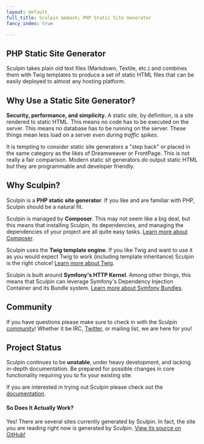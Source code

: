 ```yaml
---
layout: default
full_title: Sculpin &mdash; PHP Static Site Generator
fancy_index: true

---
```


## PHP Static Site Generator

Sculpin takes plain old text files (Markdown, Textile, etc.) and combines them with Twig
templates to produce a set of static HTML files that can be easily deployed to almost any
hosting platform.


## Why Use a Static Site Generator?

**Security, performance, and simplicity.** A static site, by definition, is a site rendered
to static HTML. This means no code has to be executed on the server. This means no database
has to be running on the server. These things mean less load on a server *even during traffic
spikes*.

It is tempting to consider static site generators a "step back" or placed in the same category
as the likes of Dreamweaver or FrontPage. This is not really a fair comparison. Modern static
sit generators *do* output static HTML but they are programmable and developer friendly.


## Why Sculpin?

Sculpin is a **PHP static site generator**. If you like and are familiar with PHP, Sculpin
should be a natural fit.

Sculpin is managed by **Composer**. This may not seem like a big deal, but this means that
installing Sculpin, its dependencies, and managing the dependencies of your project are all
quite easy tasks. [Learn more about Composer](http://getcomposer.org).

Sculpin uses the **Twig template engine**. If you like Twig and want to use it as you would
expect Twig to work (including template inheritance) Sculpin is the right choice!
[Learn more about Twig](http://twig.sensiolabs.org/).

Sculpin is built around **Symfony's HTTP Kernel**. Among other things, this means that
Sculpin can leverage Symfony's Dependency Injection Container and its Bundle system.
[Learn more about Symfony Bundles](http://symfony.com/doc/2.0/cookbook/bundles/index.html).


## Community

If you have questions please make sure to check in with the Sculpin
[community]({{site.url}}/community)! Whether it be IRC, [Twitter](http://twitter.com/getsculpin),
or mailing list, we are here for you!


## Project Status

Sculpin continues to be **unstable**, under heavy development, and lacking in-depth documentation.
Be prepared for possible changes in core functionality requiring you to fix your existing
site.

If you are interested in trying out Sculpin please check out the
[documentation]({{site.url}}/documentation).


#### So Does It Actually Work?

Yes! There are several sites currently generated by Sculpin. In fact, the site you are reading
right now is generated by Sculpin.
[View its source on GitHub!](https://github.com/sculpin/getsculpin.com)
